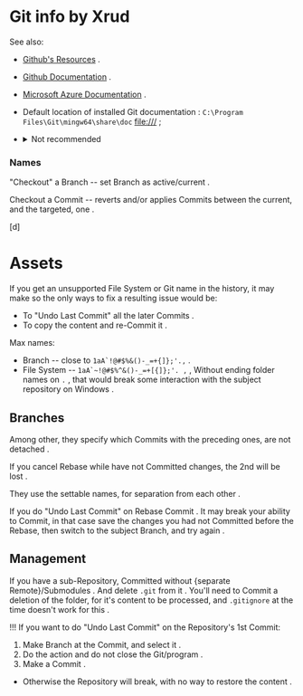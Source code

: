 
# Git info by Xrud

See also:
* [Github's Resources](https://try.github.io/) .
* [Github Documentation](https://docs.github.com/en) .
* [Microsoft Azure Documentation](https://docs.microsoft.com/en-us/azure/devops/learn/git/what-is-git) .
* Default location of installed Git documentation : `C:\Program Files\Git\mingw64\share\doc` [file:///](file:///C|//Program%20Files//Git//mingw64//share//doc) ;

* <details><summary>Not recommended</summary>
	Git Online Documentation -- https://git-scm.com/docs .
	</details>


### Names

"Checkout" a Branch -- set Branch as active/current .

Checkout a Commit -- reverts and/or applies Commits between the current, and the targeted, one .

[d]


# Assets

If you get an unsupported File System or Git name in the history, it may make so the only ways to fix a resulting issue would be:
* To "Undo Last Commit" all the later Commits .
* To copy the content and re-Commit it .

Max names:
* Branch -- close to ``1aA`!@#$%&()-_=+{]};'.,`` .
* File System -- ``1aA`~!@#$%^&()-_=+[{]};'. ,`` , Without ending folder names on `.` , that would break some interaction with the subject repository on Windows .


## Branches

Among other, they specify which Commits with the preceding ones, are not detached .

If you cancel Rebase while have not Committed changes, the 2nd will be lost .

They use the settable names, for separation from each other .

If you do "Undo Last Commit" on Rebase Commit . It may break your ability to Commit, in that case save the changes you had not Committed before the Rebase, then switch to the subject Branch, and try again .


## Management

If you have a sub-Repository, Committed without {separate Remote}/Submodules . And delete `.git` from it . You'll need to Commit a deletion of the folder, for it's content to be processed, and `.gitignore` at the time doesn't work for this .

!!! If you want to do "Undo Last Commit" on the Repository's 1st Commit:
1. Make Branch at the Commit, and select it .
2. Do the action and do not close the Git/program .
3. Make a Commit .

* Otherwise the Repository will break, with no way to restore the content .
